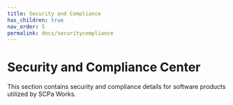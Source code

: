 ```yaml
---
title: Security and Compliance
has_children: true
nav_order: 5
permalink: docs/securitycompliance
---
```


# Security and Compliance Center

This section contains security and compliance details for software products utilized by SCPa Works.
